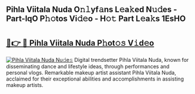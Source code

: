 ## Pihla Viitala Nuda O𝚗𝚕yf𝚊ns L𝚎a𝚔ed N𝚞𝚍es - Part-lqO P𝚑𝚘tos Vi𝚍𝚎o - H𝚘𝚝 Part L𝚎a𝚔s 1EsHO

# <h2><a href="http://kfa1z2.oniu.top/?m=Pihla+Viitala+Nuda">🔗👉 🔴 Pihla Viitala Nuda P𝚑ot𝚘𝚜 V𝚒d𝚎o</a></h2>

[![Pihla Viitala Nuda Nu𝚍e𝚜](https://i.imgur.com/0qMVB7G.gif)](http://kfa1z2.oniu.top/?m=Pihla+Viitala+Nuda)
Digital trendsetter Pihla Viitala Nuda, known for disseminating dance and lifestyle ideas, through performances and personal vlogs. Remarkable makeup artist assistant Pihla Viitala Nuda, acclaimed for their exceptional abilities and accomplishments in assisting makeup artists.  
